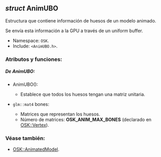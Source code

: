 ## _struct_ AnimUBO

Estructura que contiene información de huesos de un modelo animado.

Se envía esta información a la GPU a través de un uniform buffer.

- Namespace: `OSK`.
- Include: `<AnimUBO.h>`.

### Atributos y funciones:

##### De AnimUBO:

- AnimUBO():
    - Establece que todos los huesos tengan una matriz unitaria.
  
- `glm::mat4` bones:
    - Matrices que representan los huesos.
    - Número de matrices: **OSK_ANIM_MAX_BONES** (declarado en [OSK::Vertex](Vertex.md)).

### Véase también:

- [OSK::AnimatedModel](AnimatedModel.md).